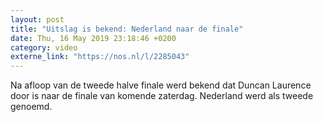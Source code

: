 ```yaml
---
layout: post
title: "Uitslag is bekend: Nederland naar de finale"
date: Thu, 16 May 2019 23:18:46 +0200
category: video
externe_link: "https://nos.nl/l/2285043"
---
```


Na afloop van de tweede halve finale werd bekend dat Duncan Laurence door is naar de finale van komende zaterdag. Nederland werd als tweede genoemd.
